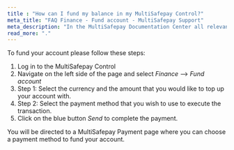 ```yaml
---
title : "How can I fund my balance in my MultiSafepay Control?"
meta_title: "FAQ Finance - Fund account - MultiSafepay Support"
meta_description: "In the MultiSafepay Documentation Center all relevant information regarding our Plugins and API. As well as Support pages for Payment Method, Tools and General Questions. You can also find the contact details of our Support Team and Integration Team."
read_more: "."
---
```


To fund your account please follow these steps:

1. Log in to the MultiSafepay Control
2. Navigate on the left side of the page and select _Finance_ --> _Fund account_
3. Step 1: Select the currency and the amount that you would like to top up your account with.
4. Step 2: Select the payment method that you wish to use to execute the transaction.
5. Click on the blue button _Send_ to complete the payment.

You will be directed to a MultiSafepay Payment page where you can choose a payment method to fund your account.
